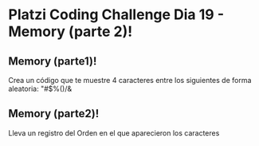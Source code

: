 # Platzi Coding Challenge Dia 19 - Memory (parte 2)!

## Memory (parte1)!

Crea un código que te muestre 4 caracteres entre los siguientes de forma aleatoria: "#$%()/&

## Memory (parte2)!

Lleva un registro del Orden en el que aparecieron los caracteres
